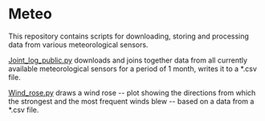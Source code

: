 # Meteo
This repository contains scripts for downloading, storing and processing data from various meteorological sensors.

[Joint_log_public.py](https://github.com/olegmatsnev/Meteo/blob/master/Joint_log_public.py) downloads and joins together data from all
currently available meteorological sensors for a period of 1 month, writes it to a *.csv file.

[Wind_rose.py](https://github.com/olegmatsnev/Meteo/blob/master/Wind_rose.py) draws a wind rose -- plot showing the directions from which
the strongest and the most frequent winds blew -- based on a data from a *.csv file.
